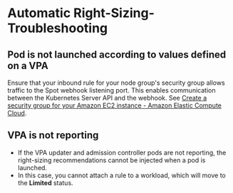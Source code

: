 # Automatic Right-Sizing-Troubleshooting

## Pod is not launched according to values defined on a VPA

Ensure that your inbound rule for your node group's security group allows traffic to the Spot webhook listening port. 
This enables communication between the Kubernetes Server API and the webhook. 
See [Create a security group for your Amazon EC2 instance - Amazon Elastic Compute Cloud](https://docs.aws.amazon.com/AWSEC2/latest/UserGuide/creating-security-group.html).

## VPA is not reporting

* If the VPA updater and admission controller pods are not reporting, the right-sizing recommendations cannot be injected when a pod is launched.
* In this case, you cannot attach a rule to a workload, which will move to the **Limited** status.
